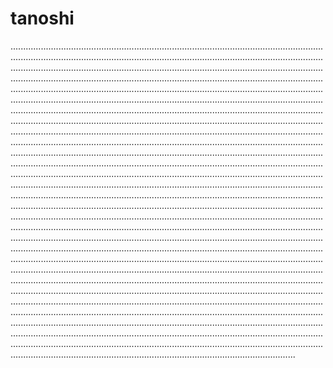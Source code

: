 # tanoshi
.............................................................................................................................................................................................................................................................................................................................................................................................................................................................................................................................................................................................................................................................................................................................................................................................................................................................................................................................................................................................................................................................................................................................................................................................................................................................................................................................................................................................................................................................................................................................................................................................................................................................................................................................................................................................................................................................................................................................................................................................................................................................................................................................................................................................................................................................................................................................................................................................................................................................................................................................................................................................................................................................................................................................................................................................................................................................................................................................................................................................................................................................................................................................................................................................................................................................................................................................................................................................................................................................................................................................................................................................................................................................................................................................................................................................................................................................